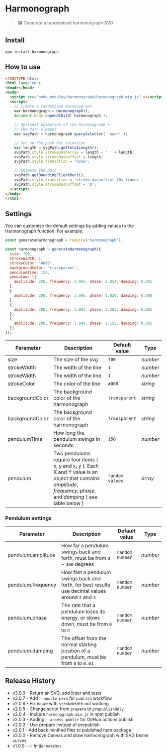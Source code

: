 # Harmonograph

> 🖼 Generate a randomised harmonograph SVG


## Install

```shell
npm install harmonograph
```

## How to use

```html
<!DOCTYPE html>
<html lang="en">
<head></head>
<body>
  <script src="node_modules/harmonograph/harmonograph.min.js" ></script>
  <script>
    // Create a randomised Harmonograph
    var harmonograph = Harmonograph();
    document.body.appendChild( harmonograph );
    
    // Optional animation of the Harmonograph ⬇️
    // The Path element
    var svgPath = harmonograph.querySelector( 'path' );

    // Set up the path for animation
    var length = svgPath.getTotalLength();
    svgPath.style.strokeDasharray = length + ' ' + length;
    svgPath.style.strokeDashoffset = length;
    svgPath.style.transition = 'none';

    // Animate the path
    svgPath.getBoundingClientRect();
    svgPath.style.transition = 'stroke-dashoffset 30s linear';
    svgPath.style.strokeDashoffset = '0';
  </script>
</body>
</html>
```


## Settings

You can customise the default settings by adding values to the Harmonograph function. For example:

```js
const generateHarmonograph = require('harmonograph');

const harmonograph = generateHarmonograph({
  size: 700,
  strokeWidth: 1,
  strokeColor: '#000',
  backgroundColor: 'transparent',
  pendulumTime: 150,
  pendulum: [{
    amplitude: 200, frequency: 2.985, phase: 2.054, damping: 0.001
  },
  {
    amplitude: 200, frequency: 3.006, phase: 1.820, damping: 0.008
  },
  {
    amplitude: 200, frequency: 3.003, phase: 2.283, damping: 0.001
  },
  {
    amplitude: 200, frequency: 1.994, phase: 1.155, damping: 0.001
  }]
});
```

| Parameter | Description | Default value | Type |
| --- | --- | --- | --- |
| size | The size of the svg | `700` | _number_ |
| strokeWidth | The width of the line | `1` | _number_ |
| strokeWidth | The width of the line | `1` | _number_ |
| strokeColor | The color of the line | `#000` | _string_ |
| backgroundColor | The background color of the harmonograph | `transparent` | _string_ |
| backgroundColor | The background color of the harmonograph | `transparent` | _string_ |
| pendulumTime | How long the pendulum swings in seconds | `150` | _number_ |
| pendulum | Two pendulums require four items ( x, y and x, y ). Each X and Y value is an object that contains _amplitude_, _frequency_, _phase_, and _damping_ ( see table below ) | `random values` | _array_ |


### Pendulum settings

| Parameter | Description | Default value | Type |
| --- | --- | --- | --- |
| pendulum.amplitude | How far a pendulum swings back and forth, must be from `0` - `360` degrees | `random number` | _number_ |
| pendulum.frequency | How fast a pendulum swings back and forth, for best results use decimal values around `2` and `3` | `random number` | _number_ |
| pendulum.phase | The rate that a pendulum loses its energy, or slows down, must be from `0` to `π` | `random number` | _number_ |
| pendulum.damping | The offset from the normal starting position of a pendulum, must be from `0` to `0.01` | `random number` | _number_ |


## Release History

* v3.0.0  - Return an SVG, add linter and tests
* v2.0.7  - Add `--unsafe-perm` for `publish` workflow
* v2.0.6  - Fix issue with `strokeWidth` not working
* v2.0.5  - Change script from `prepare` to `prepublishOnly`
* v2.0.4  - Include `harmonograph.min.js` in npm publish
* v2.0.3  - Adding `--access public` for GitHub actions publish
* v2.0.2  - Use prepare instead of prepublish
* v2.0.1  - Add back minified files to published npm package
* v2.0.0  - Remove Canvas and draw harmonograph with SVG bezier curves
* v1.0.0  - 💥 Initial version

